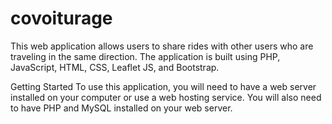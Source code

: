 # covoiturage
This web application allows users to share rides with other users who are traveling in the same direction. The application is built using PHP, JavaScript, HTML, CSS, Leaflet JS, and Bootstrap.

Getting Started
To use this application, you will need to have a web server installed on your computer or use a web hosting service. You will also need to have PHP and MySQL installed on your web server.
